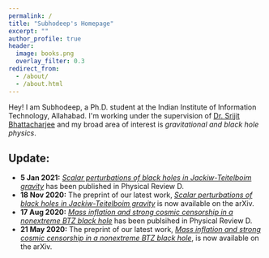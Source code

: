 ```yaml
---
permalink: /
title: "Subhodeep's Homepage"
excerpt: ""
author_profile: true
header:
  image: books.png
  overlay_filter: 0.3
redirect_from: 
  - /about/
  - /about.html
---
```


Hey! I am Subhodeep, a Ph.D. student at the Indian Institute of Information Technology, Allahabad. I'm working under the supervision of [Dr. Srijit Bhattacharjee](http://profile.iiita.ac.in/srijit/) and my broad area of interest is *gravitational and black hole physics*. 

Update:
-------
- **5 Jan 2021:** [*Scalar perturbations of black holes in Jackiw-Teitelboim gravity*](https://doi.org/10.1103/PhysRevD.103.024008) has been published in Physical Review D.
- **18 Nov 2020:** The preprint of our latest work, [*Scalar perturbations of black holes in Jackiw-Teitelboim gravity*](https://arxiv.org/abs/2011.08179) is now available on the arXiv.
- **17 Aug 2020:** [*Mass inflation and strong cosmic censorship in a nonextreme BTZ black hole*](https://doi.org/10.1103/PhysRevD.102.044030) has been publsihed in Physical Review D.
- **21 May 2020:** The preprint of our latest work, [*Mass inflation and strong cosmic censorship in a nonextreme BTZ black hole*](https://arxiv.org/abs/2005.09705), is now available on the arXiv.






